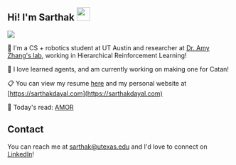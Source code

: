 ## Hi! I'm Sarthak <img src="https://raw.githubusercontent.com/MartinHeinz/MartinHeinz/master/wave.gif" width="30px">
![](https://komarev.com/ghpvc/?username=Sarthak-Dayal)

🤖 I'm a CS + robotics student at UT Austin and researcher at [Dr. Amy Zhang's lab](https://amyzhang.github.io/), working in Hierarchical Reinforcement Learning!

🌱 I love learned agents, and am currently working on making one for Catan!

📋 You can view my resume [here](https://sarthakdayal.com/resume/) and my personal website at [https://sarthakdayal.com](https://sarthakdayal.com)

📕 Today's read: [AMOR](https://arxiv.org/abs/2505.23708)

## Contact

You can reach me at [sarthak@utexas.edu](mailto:sarthak@utexas.edu) and I'd love to connect on [LinkedIn](https://www.linkedin.com/in/sarthakdayal/)!
